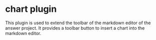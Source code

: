 # chart plugin
This plugin is used to extend the toolbar of the markdown editor of the answer project.
It provides a toolbar button to insert a chart into the markdown editor.
